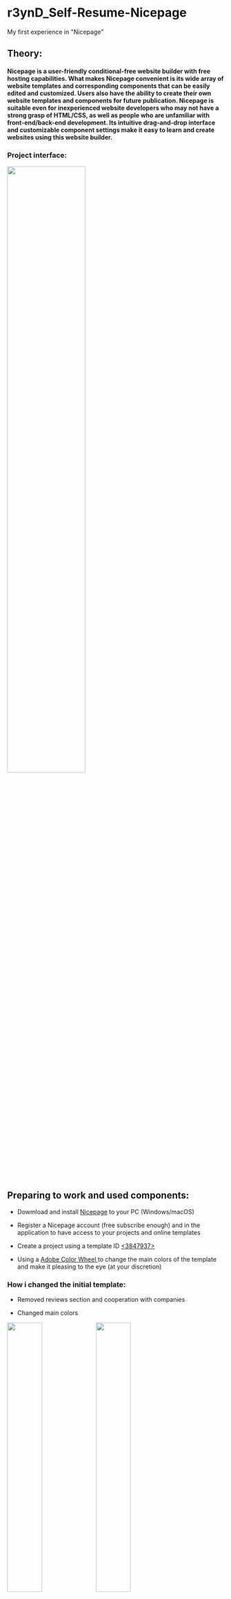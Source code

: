 # r3ynD_Self-Resume-Nicepage
My first experience in "Nicepage"

<h2>Theory:</h2>
<h4> Nicepage is a user-friendly conditional-free website builder with free hosting capabilities. What makes Nicepage convenient is its wide array of website templates and corresponding components that can be easily edited and customized. Users also have the ability to create their own website templates and components for future publication.
Nicepage is suitable even for inexperienced website developers who may not have a strong grasp of HTML/CSS, as well as people who are unfamiliar with front-end/back-end development. Its intuitive drag-and-drop interface and customizable component settings make it easy to learn and create websites using this website builder.</h4>

<h3>Project interface:</h3>
<img src="https://resources.nicepage.com/305/91305/nicepage-ui.png" width=60% height=60%>
<h2>Preparing to work and used components:</h2>

- Dowmload and install <a href="https://nicepage.com/">Nicepage</a> to your PC (Windows/macOS)

- Register a Nicepage account (free subscribe enough) and <Sing in> in the application to have access to your projects and online templates

- Create a project using a template ID <a href="https://nicepage.com/ru/t/3847937/nemnogo-obo-mne-shablon"><3847937></a>
  
- Using a <a href="https://color.adobe.com/ru/create/color-wheel">Adobe Color Wheel </a> to change the main colors of the template and make it pleasing to the eye (at your discretion)

<h3>How i changed the initial template:</h3>
  
  - Removed reviews section and cooperation with companies
  
  - Changed main colors 
  
<img src="https://github.com/r3ynD/r3ynD_Self-Resume-Nicepage/assets/127958857/b20f2230-fab7-455d-8100-9b9c604022fd" width=40%> 

<img src="https://github.com/r3ynD/r3ynD_Self-Resume-Nicepage/assets/127958857/a42c39dd-426d-4c02-9144-05e0b02fec5b" width=40%>
  
  - Add some information about me and added animations for it
  
  - Changed short-cuts (anchor) for each section of the site
  
  <h3> What is working:</h3>
  
  - Adaptive layout
  
  - Animations
  
  - Working <Contact me>
  
  <h3>Result:</h3>
  
  https://myinformation65832.nicepage.io/?version=95d28098-bab9-45dd-94f3-3a30f27f0b60
  
  <img src="https://github.com/r3ynD/r3ynD_Self-Resume-Nicepage/assets/127958857/4610bf6e-222a-4491-a822-a6b864ea6189" width=80%>
  
 
  

